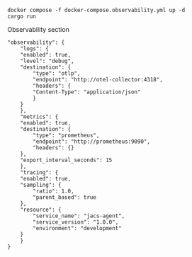 


    docker compose -f docker-compose.observability.yml up -d
    cargo run


Observability section

    "observability": {
        "logs": {
        "enabled": true,
        "level": "debug",
        "destination": {
            "type": "otlp",
            "endpoint": "http://otel-collector:4318",
            "headers": {
            "Content-Type": "application/json"
            }
        }
        },
        "metrics": {
        "enabled": true,
        "destination": {
            "type": "prometheus",
            "endpoint": "http://prometheus:9090",
            "headers": {}
        },
        "export_interval_seconds": 15
        },
        "tracing": {
        "enabled": true,
        "sampling": {
            "ratio": 1.0,
            "parent_based": true
        },
        "resource": {
            "service_name": "jacs-agent",
            "service_version": "1.0.0",
            "environment": "development"
        }
        }
    }